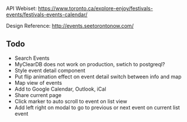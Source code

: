 API Webiset: https://www.toronto.ca/explore-enjoy/festivals-events/festivals-events-calendar/

Design Reference: http://events.seetorontonow.com/

## Todo
* Search Events
* MyClearDB does not work on production, swtich to postgreql?
* Style event detail component
* Put flip animation effect on event detail switch between info and map
* Map view of events
* Add to Google Calendar, Outlook, iCal
* Share current page
* Click marker to auto scroll to event on list view
* Add left right on modal to go to previous or next event on current list event